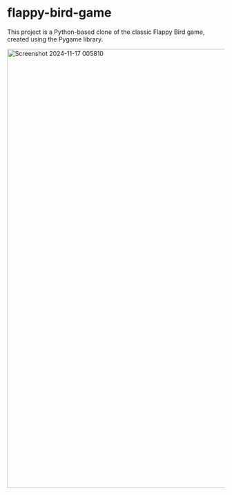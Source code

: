 # flappy-bird-game
This project is a Python-based clone of the classic Flappy Bird game, created using the Pygame library.


<img width="1915" height="1016" alt="Screenshot 2024-11-17 005810" src="https://github.com/user-attachments/assets/e8f6a662-ca7c-4afd-9a6c-15955c7c055a" />

